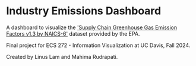 # Industry Emissions Dashboard

A dashboard to visualize the ['Supply Chain Greenhouse Gas Emission Factors v1.3 by NAICS-6'](https://catalog.data.gov/dataset/supply-chain-greenhouse-gas-emission-factors-v1-3-by-naics-6) dataset provided by the EPA.

Final project for ECS 272 - Information Visualization at UC Davis, Fall 2024.

Created by Linus Lam and Mahima Rudrapati.